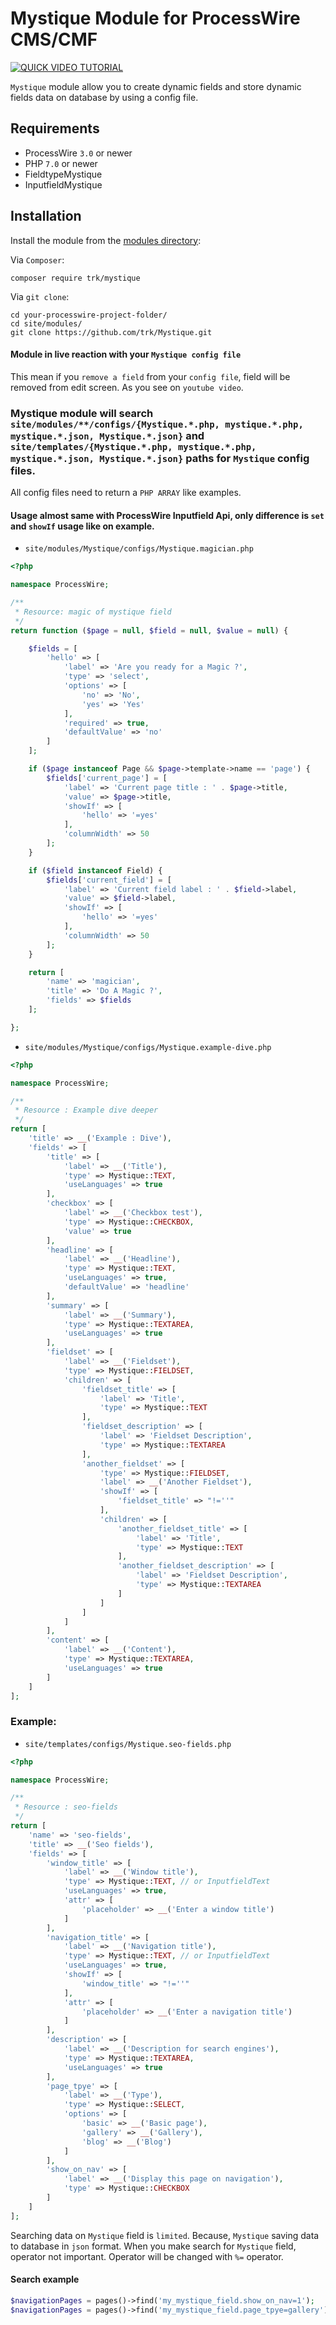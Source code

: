 # Mystique Module for ProcessWire CMS/CMF

[![QUICK VIDEO TUTORIAL](http://img.youtube.com/vi/qkYIOmJmiuU/0.jpg)](http://www.youtube.com/watch?v=qkYIOmJmiuU)


`Mystique` module allow you to create dynamic fields and store dynamic fields data on database by using a config file.


## Requirements

* ProcessWire `3.0` or newer
* PHP `7.0` or newer
* FieldtypeMystique
* InputfieldMystique

## Installation

Install the module from the [modules directory](https://modules.processwire.com/modules/mystique/):

Via `Composer`:

```
composer require trk/mystique
```

Via `git clone`:

```
cd your-processwire-project-folder/
cd site/modules/
git clone https://github.com/trk/Mystique.git
```

#### Module in live reaction with your `Mystique config file`

This mean if you `remove a field` from your `config file`, field will be removed from edit screen. As you see on `youtube video`.

### Mystique module will search `site/modules/**/configs/{Mystique.*.php, mystique.*.php, mystique.*.json, Mystique.*.json}` and `site/templates/{Mystique.*.php, mystique.*.php, mystique.*.json, Mystique.*.json}` paths for `Mystique` config files.

All config files need to return a `PHP ARRAY` like examples. 


#### Usage almost same with ProcessWire Inputfield Api, only difference is `set` and `showIf` usage like on example.

- `site/modules/Mystique/configs/Mystique.magician.php`

```php
<?php

namespace ProcessWire;

/**
 * Resource: magic of mystique field
 */
return function ($page = null, $field = null, $value = null) {

    $fields = [
        'hello' => [
            'label' => 'Are you ready for a Magic ?',
            'type' => 'select',
            'options' => [
                'no' => 'No',
                'yes' => 'Yes'
            ],
            'required' => true,
            'defaultValue' => 'no'
        ]
    ];

    if ($page instanceof Page && $page->template->name == 'page') {
        $fields['current_page'] = [
            'label' => 'Current page title : ' . $page->title,
            'value' => $page->title,
            'showIf' => [
                'hello' => '=yes'
            ],
            'columnWidth' => 50
        ];
    }

    if ($field instanceof Field) {
        $fields['current_field'] = [
            'label' => 'Current field label : ' . $field->label,
            'value' => $field->label,
            'showIf' => [
                'hello' => '=yes'
            ],
            'columnWidth' => 50
        ];
    }

    return [
        'name' => 'magician',
        'title' => 'Do A Magic ?',
        'fields' => $fields
    ];

};
```
- `site/modules/Mystique/configs/Mystique.example-dive.php`

```php
<?php

namespace ProcessWire;

/**
 * Resource : Example dive deeper
 */
return [
    'title' => __('Example : Dive'),
    'fields' => [
        'title' => [
            'label' => __('Title'),
            'type' => Mystique::TEXT,
            'useLanguages' => true
        ],
        'checkbox' => [
            'label' => __('Checkbox test'),
            'type' => Mystique::CHECKBOX,
            'value' => true
        ],
        'headline' => [
            'label' => __('Headline'),
            'type' => Mystique::TEXT,
            'useLanguages' => true,
            'defaultValue' => 'headline'
        ],
        'summary' => [
            'label' => __('Summary'),
            'type' => Mystique::TEXTAREA,
            'useLanguages' => true
        ],
        'fieldset' => [
            'label' => __('Fieldset'),
            'type' => Mystique::FIELDSET,
            'children' => [
                'fieldset_title' => [
                    'label' => 'Title',
                    'type' => Mystique::TEXT
                ],
                'fieldset_description' => [
                    'label' => 'Fieldset Description',
                    'type' => Mystique::TEXTAREA
                ],
                'another_fieldset' => [
                    'type' => Mystique::FIELDSET,
                    'label' => __('Another Fieldset'),
                    'showIf' => [
                        'fieldset_title' => "!=''"
                    ],
                    'children' => [
                        'another_fieldset_title' => [
                            'label' => 'Title',
                            'type' => Mystique::TEXT
                        ],
                        'another_fieldset_description' => [
                            'label' => 'Fieldset Description',
                            'type' => Mystique::TEXTAREA
                        ]
                    ]
                ]
            ]
        ],
        'content' => [
            'label' => __('Content'),
            'type' => Mystique::TEXTAREA,
            'useLanguages' => true
        ]
    ]
];
```

### Example:

- `site/templates/configs/Mystique.seo-fields.php`

```php
<?php

namespace ProcessWire;

/**
 * Resource : seo-fields
 */
return [
    'name' => 'seo-fields',
    'title' => __('Seo fields'),
    'fields' => [
        'window_title' => [
            'label' => __('Window title'),
            'type' => Mystique::TEXT, // or InputfieldText
            'useLanguages' => true,
            'attr' => [
                'placeholder' => __('Enter a window title')
            ]
        ],
        'navigation_title' => [
            'label' => __('Navigation title'),
            'type' => Mystique::TEXT, // or InputfieldText
            'useLanguages' => true,
            'showIf' => [
                'window_title' => "!=''"
            ],
            'attr' => [
                'placeholder' => __('Enter a navigation title')
            ]
        ],
        'description' => [
            'label' => __('Description for search engines'),
            'type' => Mystique::TEXTAREA,
            'useLanguages' => true
        ],
        'page_tpye' => [
            'label' => __('Type'),
            'type' => Mystique::SELECT,
            'options' => [
                'basic' => __('Basic page'),
                'gallery' => __('Gallery'),
                'blog' => __('Blog')
            ]
        ],
        'show_on_nav' => [
            'label' => __('Display this page on navigation'),
            'type' => Mystique::CHECKBOX
        ]
    ]
];
```

Searching data on `Mystique` field is `limited`. Because, `Mystique` saving data to database in `json` format. When you make search for `Mystique` field, operator not important. Operator will be changed with `%=` operator.

#### Search example

```php
$navigationPages = pages()->find('my_mystique_field.show_on_nav=1');
$navigationPages = pages()->find('my_mystique_field.page_tpye=gallery');
```


